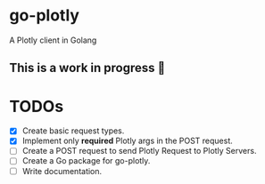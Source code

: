 # go-plotly
A Plotly client in Golang

## **This is a work in progress** :construction_worker:


# TODOs
- [x] Create basic request types.
- [x] Implement only __required__ Plotly args in the POST request.
- [ ] Create a POST request to send Plotly Request to Plotly Servers.
- [ ] Create a Go package for go-plotly.
- [ ] Write documentation.
